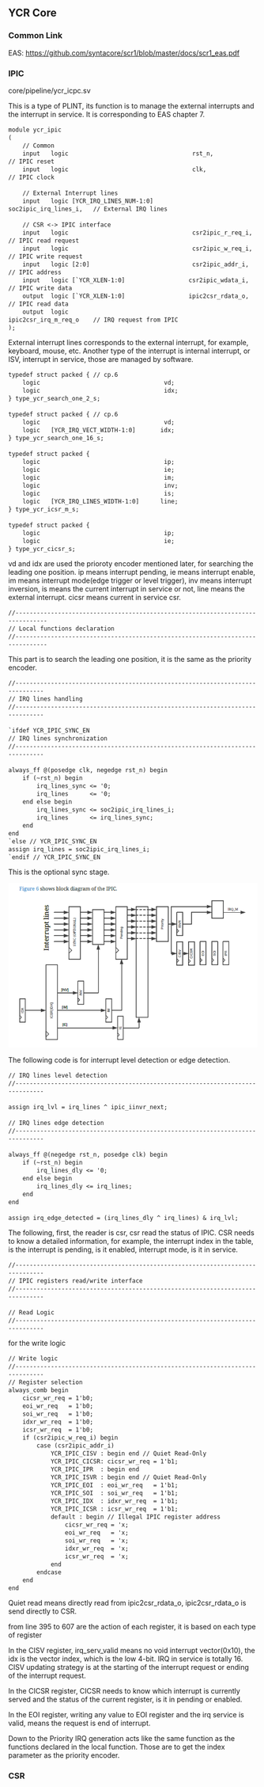 ## YCR Core

### Common Link

EAS: https://github.com/syntacore/scr1/blob/master/docs/scr1_eas.pdf

### IPIC

core/pipeline/ycr_icpc.sv

This is a type of PLINT, its function is to manage the external interrupts and the interrupt in service. It is corresponding to EAS chapter 7.

```
module ycr_ipic
(
    // Common
    input   logic                                   rst_n,                  // IPIC reset
    input   logic                                   clk,                    // IPIC clock

    // External Interrupt lines
    input   logic [YCR_IRQ_LINES_NUM-1:0]          soc2ipic_irq_lines_i,   // External IRQ lines

    // CSR <-> IPIC interface
    input   logic                                   csr2ipic_r_req_i,       // IPIC read request
    input   logic                                   csr2ipic_w_req_i,       // IPIC write request
    input   logic [2:0]                             csr2ipic_addr_i,        // IPIC address
    input   logic [`YCR_XLEN-1:0]                  csr2ipic_wdata_i,       // IPIC write data
    output  logic [`YCR_XLEN-1:0]                  ipic2csr_rdata_o,       // IPIC read data
    output  logic                                   ipic2csr_irq_m_req_o    // IRQ request from IPIC
);
```

External interrupt lines corresponds to the external interrupt, for example, keyboard, mouse, etc. Another type of the interrupt is internal interrupt, or ISV, interrupt in service, those are managed by software.

```
typedef struct packed { // cp.6
    logic                                   vd;
    logic                                   idx;
} type_ycr_search_one_2_s;

typedef struct packed { // cp.6
    logic                                   vd;
    logic   [YCR_IRQ_VECT_WIDTH-1:0]       idx;
} type_ycr_search_one_16_s;

typedef struct packed {
    logic                                   ip;
    logic                                   ie;
    logic                                   im;
    logic                                   inv;
    logic                                   is;
    logic   [YCR_IRQ_LINES_WIDTH-1:0]      line;
} type_ycr_icsr_m_s;

typedef struct packed {
    logic                                   ip;
    logic                                   ie;
} type_ycr_cicsr_s;
```

vd and idx are used the prioroty encoder mentioned later, for searching the leading one position. ip means interrupt pending, ie means interrupt enable, im means interrupt mode(edge trigger or level trigger), inv means interrupt inversion, is means the current interrupt in service or not, line means the external interrupt. cicsr means current in service csr. 

```
//-------------------------------------------------------------------------------
// Local functions declaration
//-------------------------------------------------------------------------------
```
This part is to search the leading one position, it is the same as the priority encoder. 

```
//------------------------------------------------------------------------------
// IRQ lines handling
//------------------------------------------------------------------------------

`ifdef YCR_IPIC_SYNC_EN
// IRQ lines synchronization
//------------------------------------------------------------------------------

always_ff @(posedge clk, negedge rst_n) begin
    if (~rst_n) begin
        irq_lines_sync <= '0;
        irq_lines      <= '0;
    end else begin
        irq_lines_sync <= soc2ipic_irq_lines_i;
        irq_lines      <= irq_lines_sync;
    end
end
`else // YCR_IPIC_SYNC_EN
assign irq_lines = soc2ipic_irq_lines_i;
`endif // YCR_IPIC_SYNC_EN

```

This is the optional sync stage.

![ipic](img/ipic_0.PNG)

The following code is for interrupt level detection or edge detection. 

```
// IRQ lines level detection
//------------------------------------------------------------------------------

assign irq_lvl = irq_lines ^ ipic_iinvr_next;

// IRQ lines edge detection
//------------------------------------------------------------------------------

always_ff @(negedge rst_n, posedge clk) begin
    if (~rst_n) begin
        irq_lines_dly <= '0;
    end else begin
        irq_lines_dly <= irq_lines;
    end
end

assign irq_edge_detected = (irq_lines_dly ^ irq_lines) & irq_lvl;
```

The following, first, the reader is csr, csr read the status of IPIC. CSR needs to know a detailed information, for example, the interrupt index in the table, is the interrupt is pending, is it enabled, interrupt mode, is it in service. 
```
//------------------------------------------------------------------------------
// IPIC registers read/write interface
//------------------------------------------------------------------------------

// Read Logic
//------------------------------------------------------------------------------
```

for the write logic 
```
// Write logic
//------------------------------------------------------------------------------
// Register selection
always_comb begin
    cicsr_wr_req = 1'b0;
    eoi_wr_req   = 1'b0;
    soi_wr_req   = 1'b0;
    idxr_wr_req  = 1'b0;
    icsr_wr_req  = 1'b0;
    if (csr2ipic_w_req_i) begin
        case (csr2ipic_addr_i)
            YCR_IPIC_CISV : begin end // Quiet Read-Only
            YCR_IPIC_CICSR: cicsr_wr_req = 1'b1;
            YCR_IPIC_IPR  : begin end
            YCR_IPIC_ISVR : begin end // Quiet Read-Only
            YCR_IPIC_EOI  : eoi_wr_req   = 1'b1;
            YCR_IPIC_SOI  : soi_wr_req   = 1'b1;
            YCR_IPIC_IDX  : idxr_wr_req  = 1'b1;
            YCR_IPIC_ICSR : icsr_wr_req  = 1'b1;
            default : begin // Illegal IPIC register address
                cicsr_wr_req = 'x;
                eoi_wr_req   = 'x;
                soi_wr_req   = 'x;
                idxr_wr_req  = 'x;
                icsr_wr_req  = 'x;
            end
        endcase
    end
end
```

Quiet read means directly read from ipic2csr_rdata_o, ipic2csr_rdata_o is send directly to CSR. 

from line 395 to 607 are the action of each register, it is based on each type of register

In the CISV register, irq_serv_valid means no void interrupt vector(0x10), the idx is the vector index, which is the low 4-bit. IRQ in service is totally 16. CISV updating strategy is at the starting of the interrupt request or ending of the interrupt request.

In the CICSR register, CICSR needs to know which interrupt is currently served and the status of the current register, is it in pending or enabled.

In the EOI register, writing any value to EOI register and the irq service is valid, means the request is end of interrupt.

Down to the Priority IRQ generation acts like the same function as the functions declared in the local function. Those are to get the index parameter as the priority encoder. 


### CSR






























